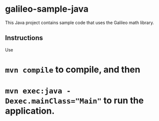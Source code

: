 # galileo-sample-java
This Java project contains sample code that uses the Galileo math library.

## Instructions
Use
# `mvn compile` to compile, and then  
# `mvn exec:java -Dexec.mainClass="Main"` to run the application.

